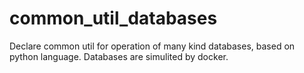 # common_util_databases
Declare common util for operation of many kind databases, based on python language.
Databases are simulited by docker.
